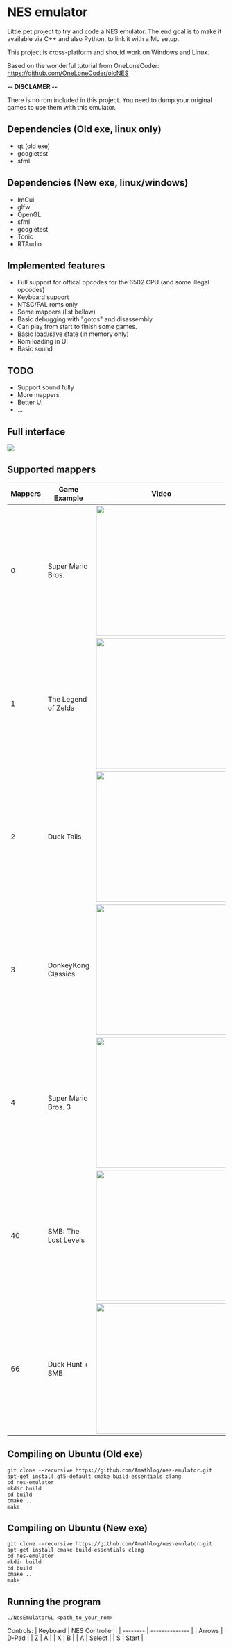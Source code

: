 # NES emulator

Little pet project to try and code a NES emulator. The end goal is to make it available via C++ and also Python, to link it with a ML setup.

This project is cross-platform and should work on Windows and Linux.

Based on the wonderful tutorial from OneLoneCoder: https://github.com/OneLoneCoder/olcNES

**-- DISCLAMER --**

There is no rom included in this project. You need to dump your original games to use them with this emulator.

## Dependencies (Old exe, linux only)
- qt (old exe)
- googletest
- sfml

## Dependencies (New exe, linux/windows)
- ImGui
- glfw
- OpenGL
- sfml
- googletest
- Tonic
- RTAudio

## Implemented features
- Full support for offical opcodes for the 6502 CPU (and some illegal opcodes)
- Keyboard support
- NTSC/PAL roms only
- Some mappers (list bellow)
- Basic debugging with "gotos" and disassembly
- Can play from start to finish some games.
- Basic load/save state (in memory only)
- Rom loading in UI
- Basic sound

## TODO
- Support sound fully
- More mappers
- Better UI
- ...

## Full interface
<img src="images/debug.png">

## Supported mappers
| Mappers  | Game Example       | Video    |
| ----------------| ------------------- | -------- |
| 0               | Super Mario Bros.   | <img src="images/smb.gif" width="300" height="300" /> |
| 1               | The Legend of Zelda | <img src="images/zelda.gif" width="300" height="300" />  |
| 2               | Duck Tails          | <img src="images/ducktails.gif" width="300" height="300" />  |
| 3               | DonkeyKong Classics | <img src="images/dkclassics.gif" width="300" height="300" />  |
| 4               | Super Mario Bros. 3 | <img src="images/smb3.gif" width="300" height="300" />  |
| 40              | SMB: The Lost Levels| <img src="images/smb_lost_levels.gif" width="300" height="300" />  |
| 66              | Duck Hunt + SMB     | <img src="images/duckhunt.gif" width="300" height="300" />  |

## Compiling on Ubuntu (Old exe)
```
git clone --recursive https://github.com/Amathlog/nes-emulator.git
apt-get install qt5-default cmake build-essentials clang
cd nes-emulator
mkdir build
cd build
cmake ..
make
```

## Compiling on Ubuntu (New exe)
```
git clone --recursive https://github.com/Amathlog/nes-emulator.git
apt-get install cmake build-essentials clang
cd nes-emulator
mkdir build
cd build
cmake ..
make
```

## Running the program
```
./NesEmulatorGL <path_to_your_rom>
```

Controls:
| Keyboard | NES Controller |
| -------- | -------------- |
| Arrows   | D-Pad          |
| Z        | A              |
| X        | B              |
| A        | Select         |
| S        | Start          |
